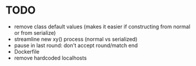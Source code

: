 # TODO

- remove class default values (makes it easier if constructing from normal or from serialize)
- streamline new xy() process (normal vs serialized)
- pause in last round: don't accept round/match end
- Dockerfile
- remove hardcoded localhosts
